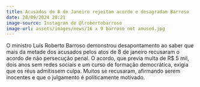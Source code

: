 ```yaml
---
title: Acusados do 8 de Janeiro rejeitam acordo e desagradam Barroso
date: 20/09/2024 20:21
image-source: Instagram de @lrobertobarroso
image-url: assets/images/news/16 x 9 barroso not amused.jpg
---
```


O ministro Luís Roberto Barroso demonstrou desapontamento ao saber que mais da metade dos acusados pelos atos de 8 de janeiro recusaram o acordo de não persecução penal. O acordo, que previa multa de R$ 5 mil, dois anos sem redes sociais e um curso de formação democrática, exigia que os réus admitissem culpa. Muitos se recusaram, afirmando serem inocentes e que o julgamento é politicamente motivado.